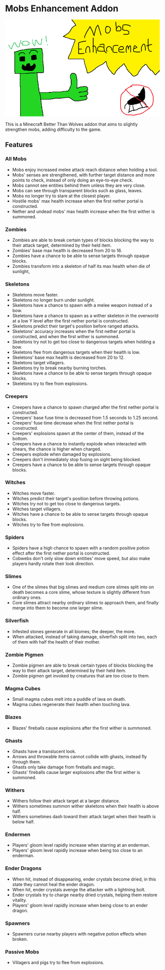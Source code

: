# Mobs Enhancement Addon

![Mod Thumbnail](src/main/resources/mobsenhancement/thumbnail.png "Happy Creeper")

This is a Minecraft Better Than Wolves addon that aims to slightly strengthen mobs, adding difficulty to the game.

## Features

### All Mobs

- Mobs enjoy increased melee attack reach distance when holding a tool.
- Mobs' senses are strengthened, with further target distance and more points to check, instead of only doing an eye-to-eye check.
- Mobs cannot see entities behind them unless they are very close.
- Mobs can see through transparent blocks such as glass, leaves.
- Mobs no longer try to stare at the closest player.
- Hostile mobs' max health increase when the first nether portal is constructed.
- Nether and undead mobs' max health increase when the first wither is summoned.

### Zombies

- Zombies are able to break certain types of blocks blocking the way to their attack target, determined by their held item.
- Zombies' base max health is decreased from 20 to 16.
- Zombies have a chance to be able to sense targets through opaque blocks.
- Zombies transform into a skeleton of half its max health when die of sunlight, 

### Skeletons

- Skeletons move faster.
- Skeletons no longer burn under sunlight.
- Skeletons have a chance to spawn with a melee weapon instead of a bow.
- Skeletons have a chance to spawn as a wither skeleton in the overworld at a low Y level after the first nether portal is constructed.
- Skeletons predict their target's position before ranged attacks.
- Skeletons' accuracy increases when the first nether portal is constructed, and when the first wither is summoned.
- Skeletons try not to get too close to dangerous targets when holding a bow.
- Skeletons flee from dangerous targets when their health is low.
- Skeletons' base max health is decreased from 20 to 12.
- Skeletons target villagers.
- Skeletons try to break nearby burning torches.
- Skeletons have a chance to be able to sense targets through opaque blocks.
- Skeletons try to flee from explosions.

### Creepers

- Creepers have a chance to spawn charged after the first nether portal is constructed.
- Creepers' base fuse time is decreased from 1.5 seconds to 1.25 second.
- Creepers' fuse time decrease when the first nether portal is constructed.
- Creepers' explosions spawn at the center of them, instead of the bottom.
- Creepers have a chance to instantly explode when interacted with shears, the chance is higher when charged.
- Creepers explode when damaged by explosions.
- Creepers don't immediately stop fusing on sight being blocked.
- Creepers have a chance to be able to sense targets through opaque blocks.

### Witches

- Witches move faster.
- Witches predict their target's position before throwing potions.
- Witches try not to get too close to dangerous targets.
- Witches target villagers.
- Witches have a chance to be able to sense targets through opaque blocks.
- Witches try to flee from explosions.

### Spiders

- Spiders have a high chance to spawn with a random positive potion effect after the first nether portal is constructed.
- Cobwebs don't only slow down entities' move speed, but also make players hardly rotate their look direction.

### Slimes

- One of the slimes that big slimes and medium core slimes split into on death becomes a core slime, whose texture is slightly different from ordinary ones.
- Core slimes attract nearby ordinary slimes to approach them, and finally merge into them to become one larger slime.

### Silverfish

- Infested stones generate in all biomes; the deeper, the more.
- When attacked, instead of taking damage, silverfish split into two, each of them with half the health of their mother.

### Zombie Pigmen

- Zombie pigmen are able to break certain types of blocks blocking the way to their attack target, determined by their held item.
- Zombie pigmen get invoked by creatures that are too close to them.

### Magma Cubes

- Small magma cubes melt into a puddle of lava on death.
- Magma cubes regenerate their health when touching lava.

### Blazes

- Blazes' fireballs cause explosions after the first wither is summoned.

### Ghasts

- Ghasts have a translucent look.
- Arrows and throwable items cannot collide with ghasts, instead fly through them.
- Ghasts only take damage from fireballs and magic.
- Ghasts' fireballs cause larger explosions after the first wither is summoned.

### Withers

- Withers follow their attack target at a larger distance.
- Withers sometimes summon wither skeletons when their health is above half.
- Withers sometimes dash toward their attack target when their health is below half.

### Endermen

- Players' gloom level rapidly increase when starring at an enderman.
- Players' gloom level rapidly increase when being too close to an enderman.

### Ender Dragons

- When hit, instead of disappearing, ender crystals become dried, in this state they cannot heal the ender dragon.
- When hit, ender crystals avenge the attacker with a lightning bolt.
- Ender crystals try to charge nearby dried crystals, helping them restore vitality.
- Players' gloom level rapidly increase when being close to an ender dragon.

### Spawners

- Spawners curse nearby players with negative potion effects when broken.

### Passive Mobs

- Villagers and pigs try to flee from explosions.